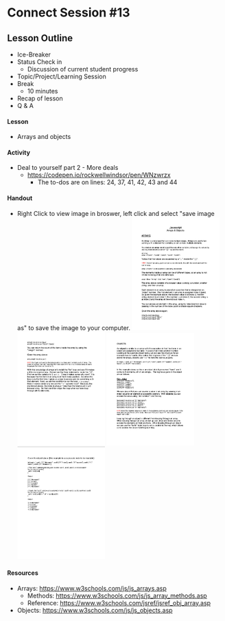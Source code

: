 # Connect Session #13

## Lesson Outline

  * Ice-Breaker
  * Status Check in
    * Discussion of current student progress
  * Topic/Project/Learning Session
  * Break
    * 10 minutes
  * Recap of lesson
  * Q & A

#### Lesson

  * Arrays and objects

#### Activity

  * Deal to yourself part 2 - More deals
    * https://codepen.io/rockwellwindsor/pen/WNzwrzx
      * The to-dos are on lines: 24, 37, 41, 42, 43 and 44

#### Handout

  * Right Click to view image in broswer, left click and select "save image as" to save the image to your computer.
  <img src="./handouts/arrays_1.png" width="204"/> <img src="./handouts/arrays_2.png" width="204"/> <img src="./handouts/objects_1.png" width="204"/> <img src="./handouts/objects_2.png" width="204"/>


#### Resources

  * Arrays: https://www.w3schools.com/js/js_arrays.asp
    * Methods: https://www.w3schools.com/js/js_array_methods.asp
    * Reference: https://www.w3schools.com/jsref/jsref_obj_array.asp
  * Objects: https://www.w3schools.com/js/js_objects.asp

